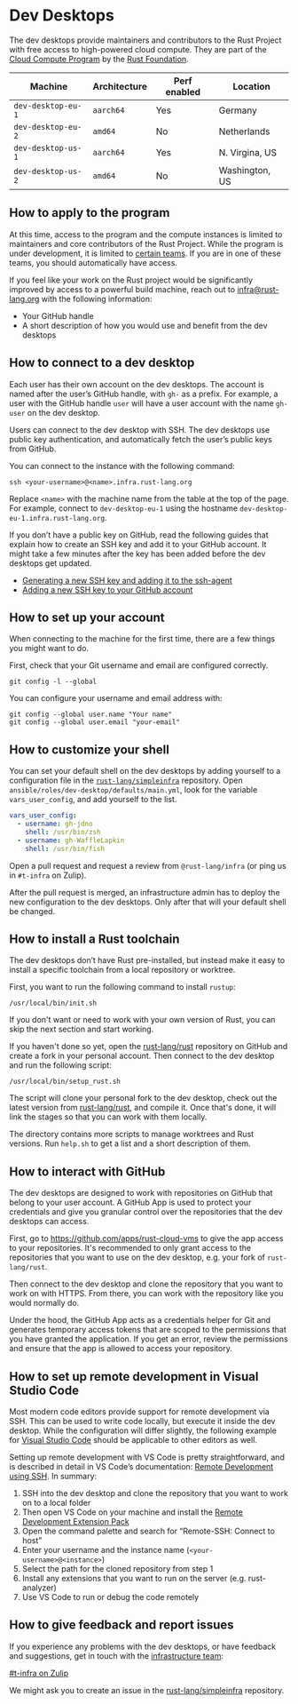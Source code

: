 # Dev Desktops

The dev desktops provide maintainers and contributors to the Rust Project with
free access to high-powered cloud compute. They are part of the
[Cloud Compute Program] by the [Rust Foundation].

| Machine            | Architecture | Perf enabled | Location       |
|--------------------|--------------|--------------|----------------|
| `dev-desktop-eu-1` | `aarch64`    | Yes          | Germany        |
| `dev-desktop-eu-2` | `amd64`      | No           | Netherlands    |
| `dev-desktop-us-1` | `aarch64`    | Yes          | N. Virgina, US |
| `dev-desktop-us-2` | `amd64`      | No           | Washington, US |

## How to apply to the program

At this time, access to the program and the compute instances is limited to
maintainers and core contributors of the Rust Project. While the program is
under development, it is limited to [certain teams]. If you are in one of these
teams, you should automatically have access.

If you feel like your work on the Rust project would be significantly improved
by access to a powerful build machine, reach out to [infra@rust-lang.org] with
the following information:

- Your GitHub handle
- A short description of how you would use and benefit from the dev desktops

## How to connect to a dev desktop

Each user has their own account on the dev desktops. The account is named after
the user’s GitHub handle, with `gh-` as a prefix. For example, a user with the
GitHub handle `user` will have a user account with the name `gh-user` on the dev
desktop.

Users can connect to the dev desktop with SSH. The dev desktops use public key
authentication, and automatically fetch the user’s public keys from GitHub.

You can connect to the instance with the following command:

```shell
ssh <your-username>@<name>.infra.rust-lang.org
```

Replace `<name>` with the machine name from the table at the top of the page.
For example, connect to `dev-desktop-eu-1` using the hostname
`dev-desktop-eu-1.infra.rust-lang.org`.

If you don’t have a public key on GitHub, read the following guides that explain
how to create an SSH key and add it to your GitHub account. It might take a few
minutes after the key has been added before the dev desktops get updated.

- [Generating a new SSH key and adding it to the ssh-agent](https://docs.github.com/en/authentication/connecting-to-github-with-ssh/generating-a-new-ssh-key-and-adding-it-to-the-ssh-agent)
- [Adding a new SSH key to your GitHub account](https://docs.github.com/en/authentication/connecting-to-github-with-ssh/adding-a-new-ssh-key-to-your-github-account)

## How to set up your account

When connecting to the machine for the first time, there are a few things you
might want to do.

First, check that your Git username and email are configured correctly.

```shell
git config -l --global
```

You can configure your username and email address with:

```shell
git config --global user.name "Your name"
git config --global user.email "your-email"
```

## How to customize your shell

You can set your default shell on the dev desktops by adding yourself to a
configuration file in the [`rust-lang/simpleinfra`][simpleinfra-vars-user-config]
repository. Open `ansible/roles/dev-desktop/defaults/main.yml`, look for the
variable `vars_user_config`, and add yourself to the list.

```yaml
vars_user_config:
  - username: gh-jdno
    shell: /usr/bin/zsh
  - username: gh-WaffleLapkin
    shell: /usr/bin/fish
```

Open a pull request and request a review from `@rust-lang/infra` (or ping us in
`#t-infra` on Zulip).

After the pull request is merged, an infrastructure admin has to deploy the
new configuration to the dev desktops. Only after that will your default shell
be changed.

## How to install a Rust toolchain

The dev desktops don’t have Rust pre-installed, but instead make it easy to
install a specific toolchain from a local repository or worktree.

First, you want to run the following command to install `rustup`:

```shell
/usr/local/bin/init.sh
```

If you don't want or need to work with your own version of Rust, you can skip
the next section and start working.

If you haven't done so yet, open the [rust-lang/rust] repository on GitHub and
create a fork in your personal account. Then connect to the dev desktop and run
the following script:

```shell
/usr/local/bin/setup_rust.sh
```

The script will clone your personal fork to the dev desktop, check out the
latest version from [rust-lang/rust], and compile it. Once that's done, it will
link the stages so that you can work with them locally.

The directory contains more scripts to manage worktrees and Rust versions. Run
`help.sh` to get a list and a short description of them.

## How to interact with GitHub

The dev desktops are designed to work with repositories on GitHub that belong to
your user account. A GitHub App is used to protect your credentials and give you
granular control over the repositories that the dev desktops can access.

First, go to <https://github.com/apps/rust-cloud-vms> to give the app access to
your repositories. It's recommended to only grant access to the repositories
that you want to use on the dev desktop, e.g. your fork of `rust-lang/rust`.

Then connect to the dev desktop and clone the repository that you want to work
on with HTTPS. From there, you can work with the repository like you would
normally do.

Under the hood, the GitHub App acts as a credentials helper for Git and
generates temporary access tokens that are scoped to the permissions that you
have granted the application. If you get an error, review the permissions and
ensure that the app is allowed to access your repository.

## How to set up remote development in Visual Studio Code

Most modern code editors provide support for remote development via SSH. This
can be used to write code locally, but execute it inside the dev desktop. While
the configuration will differ slightly, the following example for
[Visual Studio Code] should be applicable to other editors as well.

Setting up remote development with VS Code is pretty straightforward, and is
described in detail in VS Code’s documentation: [Remote Development using SSH].
In summary:

1. SSH into the dev desktop and clone the repository that you want to work on to
   a local folder
2. Then open VS Code on your machine and install
   the [Remote Development Extension Pack](https://marketplace.visualstudio.com/items?itemName=ms-vscode-remote.vscode-remote-extensionpack)
3. Open the command palette and search for “Remote-SSH: Connect to host”
4. Enter your username and the instance name (`<your-username>@<instance>`)
5. Select the path for the cloned repository from step 1
6. Install any extensions that you want to run on the server (e.g.
   rust-analyzer)
7. Use VS Code to run or debug the code remotely

## How to give feedback and report issues

If you experience any problems with the dev desktops, or have feedback and
suggestions, get in touch with the [infrastructure team]:

[#t-infra on Zulip](https://rust-lang.zulipchat.com/#narrow/stream/t-infra)

We might ask you to create an issue in the [rust-lang/simpleinfra] repository.

[cloud compute program]: https://foundation.rust-lang.org/news/2021-11-16-news-announcing-cloud-compute-initiative/
[infra@rust-lang.org]: mailto:infra@rust-lang.org
[infrastructure team]: https://www.rust-lang.org/governance/teams/infra
[remote development using ssh]: https://code.visualstudio.com/docs/remote/ssh
[rust foundation]: https://foundation.rust-lang.org/
[rust-lang/rust]: https://github.com/rust-lang/rust
[rust-lang/simpleinfra]: https://github.com/rust-lang/simpleinfra
[visual studio code]: https://code.visualstudio.com/
[certain teams]: https://github.com/search?q=repo%3Arust-lang%2Fteam+path%3Ateams%2F*.toml+dev-desktop&type=code&ref=advsearch
[simpleinfra-vars-user-config]: https://github.com/rust-lang/simpleinfra/blob/dbf839ef25155df1f33c18f151283436b0f70f3b/ansible/roles/dev-desktop/defaults/main.yml#L12:L16
